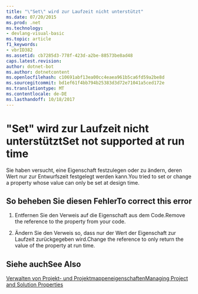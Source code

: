 ```yaml
---
title: "\"Set\" wird zur Laufzeit nicht unterstützt"
ms.date: 07/20/2015
ms.prod: .net
ms.technology:
- devlang-visual-basic
ms.topic: article
f1_keywords:
- vbrID382
ms.assetid: cb7285d3-778f-423d-a2be-88573be8ad48
caps.latest.revision: 
author: dotnet-bot
ms.author: dotnetcontent
ms.openlocfilehash: c10691abf13ea00cc4eaea961b5ca6fd59a2be8d
ms.sourcegitcommit: bd1ef61f4bb794b25383d3d72e71041a5ced172e
ms.translationtype: MT
ms.contentlocale: de-DE
ms.lasthandoff: 10/18/2017
---
```

# <a name="set-not-supported-at-run-time"></a><span data-ttu-id="30232-102">"Set" wird zur Laufzeit nicht unterstützt</span><span class="sxs-lookup"><span data-stu-id="30232-102">Set not supported at run time</span></span>
<span data-ttu-id="30232-103">Sie haben versucht, eine Eigenschaft festzulegen oder zu ändern, deren Wert nur zur Entwurfszeit festgelegt werden kann.</span><span class="sxs-lookup"><span data-stu-id="30232-103">You tried to set or change a property whose value can only be set at design time.</span></span>  
  
## <a name="to-correct-this-error"></a><span data-ttu-id="30232-104">So beheben Sie diesen Fehler</span><span class="sxs-lookup"><span data-stu-id="30232-104">To correct this error</span></span>  
  
1.  <span data-ttu-id="30232-105">Entfernen Sie den Verweis auf die Eigenschaft aus dem Code.</span><span class="sxs-lookup"><span data-stu-id="30232-105">Remove the reference to the property from your code.</span></span>  
  
2.  <span data-ttu-id="30232-106">Ändern Sie den Verweis so, dass nur der Wert der Eigenschaft zur Laufzeit zurückgegeben wird.</span><span class="sxs-lookup"><span data-stu-id="30232-106">Change the reference to only return the value of the property at run time.</span></span>  
  
## <a name="see-also"></a><span data-ttu-id="30232-107">Siehe auch</span><span class="sxs-lookup"><span data-stu-id="30232-107">See Also</span></span>  
 [<span data-ttu-id="30232-108">Verwalten von Projekt- und Projektmappeneigenschaften</span><span class="sxs-lookup"><span data-stu-id="30232-108">Managing Project and Solution Properties</span></span>](/visualstudio/ide/managing-project-and-solution-properties)
